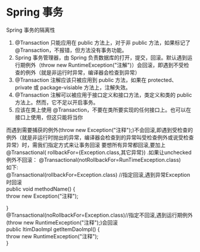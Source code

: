 # Spring 事务

Spring 事务的隔离性

1.  @Transaction 只能应用在 public 方法上，对于非 public 方法，如果标记了 @Transaction，不报错，但方法没有事务功能。
2. Spring 事务管理器，由 Spring 负责数据库的打开，提交，回滚。默认遇到运行期例外（throw new RuntimeException\("注解"\)）会回滚，即遇到不受检查的例外（就是非运行时异常，编译器会检查到异常）
3. @Transaction 注解应该只被应用到 public 方法，如果在 protected、private 或 package-visiable 方法上，注解失效。
4. @Transaction 注解可以被应用于接口定义和接口方法，类定义和类的 public 方法上。然而，它不足以开启事务。
5. 应该在类上使用 @Transaction，不要在类所要实现的任何接口上。也可以在接口上使用，但这只能将当你







 而遇到需要捕获的例外\(throw new Exception\("注释"\);\)不会回滚,即遇到受检查的例外（就是非运行时抛出的异常，编译器会检查到的异常叫受检查例外或说受检查异常）时，需我们指定方式来让事务回滚 要想所有异常都回滚,要加上 @Transactional\( rollbackFor={Exception.class,其它异常}\) .如果让unchecked例外不回滚： @Transactional\(notRollbackFor=RunTimeException.class\)  
如下:  
@Transactional\(rollbackFor=Exception.class\) //指定回滚,遇到异常Exception时回滚  
public void methodName\(\) {  
throw new Exception\("注释"\);  
  
}  
@Transactional\(noRollbackFor=Exception.class\)//指定不回滚,遇到运行期例外\(throw new RuntimeException\("注释"\);\)会回滚  
public ItimDaoImpl getItemDaoImpl\(\) {  
throw new RuntimeException\("注释"\);  
}







